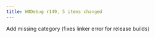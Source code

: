 ```yaml
---
title: WODebug r149, 5 items changed
---
```


Add missing category (fixes linker error for release builds)
